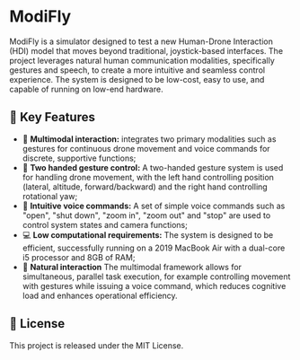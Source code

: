# ModiFly
ModiFly is a simulator designed to test a new Human-Drone Interaction (HDI) model that moves beyond traditional, joystick-based interfaces. The project leverages natural human communication modalities, specifically gestures and speech, to create a more intuitive and seamless control experience. The system is designed to be low-cost, easy to use, and capable of running on low-end hardware.

##  :rocket: Key Features
* :large_blue_diamond: **Multimodal interaction:**  integrates two primary modalities such as gestures for continuous drone movement and voice commands for discrete, supportive functions;
* :open_hands: **Two handed gesture control:** A two-handed gesture system is used for handling drone movement, with the left hand controlling position (lateral, altitude, forward/backward) and the right hand controlling rotational yaw;
* :microphone: **Intuitive voice commands:** A set of simple voice commands such as "open", "shut down", "zoom in", "zoom out" and "stop" are used to control system states and camera functions;
* :computer: **Low computational requirements:** The system is designed to be efficient, successfully running on a 2019 MacBook Air with a dual-core i5 processor and 8GB of RAM;
* :seedling: **Natural interaction** The multimodal framework allows for simultaneous, parallel task execution, for example controlling movement with gestures while issuing a voice command, which reduces cognitive load and enhances operational efficiency.

## :paperclip: License 
This project is released under the MIT License.
